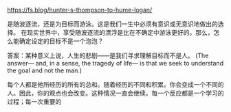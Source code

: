 https://fs.blog/hunter-s-thompson-to-hume-logan/

是随波逐流，还是为目标而游泳。这是我们一生中必须有意识或无意识地做出的选择。
在现实世界中，享受随波逐流的漂浮是比在不确定中游泳更好的。那么，怎么能确定设定的目标不是一个泡泡？

答案：某种意义上说，人生的悲剧——是我们寻求理解目标而不是人。
(The answer— and, in a sense, the tragedy of life— is that we seek to understand the goal and not the man.)

每个人都是他所经历的所有的总和。随着经历的不同和积累。你会变成一个不同的人。因此，你的观点也会改变。这种情况一直会继续。每一个反应都是一个学习的过程；每一次重要的